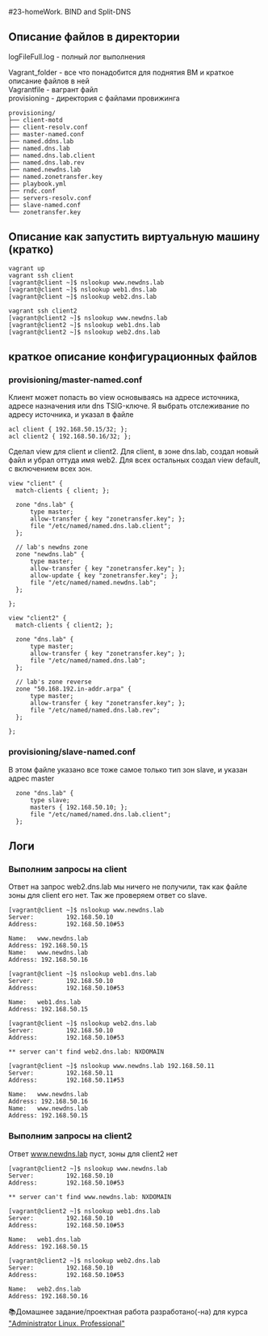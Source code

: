 #23-homeWork. BIND and Split-DNS
## Описание файлов в директории
logFileFull.log - полный лог выполнения  

Vagrant_folder - все что понадобится для поднятия ВМ и краткое описание файлов в ней  
Vagrantfile - вагрант файл  
provisioning - директория с файлами провижинга  
```
provisioning/
├── client-motd
├── client-resolv.conf
├── master-named.conf
├── named.ddns.lab
├── named.dns.lab
├── named.dns.lab.client
├── named.dns.lab.rev
├── named.newdns.lab
├── named.zonetransfer.key
├── playbook.yml
├── rndc.conf
├── servers-resolv.conf
├── slave-named.conf
└── zonetransfer.key
```

## Описание как запустить виртуальную машину (кратко)
```
vagrant up
vagrant ssh client
[vagrant@client ~]$ nslookup www.newdns.lab
[vagrant@client ~]$ nslookup web1.dns.lab
[vagrant@client ~]$ nslookup web2.dns.lab

vagrant ssh client2
[vagrant@client2 ~]$ nslookup www.newdns.lab
[vagrant@client2 ~]$ nslookup web1.dns.lab
[vagrant@client2 ~]$ nslookup web2.dns.lab
```

## краткое описание конфигурационных файлов
### provisioning/master-named.conf
Клиент может попасть во view основываясь на адресе источника, адресе назначения или dns TSIG-ключе. Я выбрать отслеживание по адресу источника, и указал в файле 
```
acl client { 192.168.50.15/32; };
acl client2 { 192.168.50.16/32; };
```
Сделал view для client и client2. Для client, в зоне dns.lab, создал новый файл и убрал оттуда имя web2. Для всех остальных создал view default, с включением всех зон.
```
view "client" {
  match-clients { client; };

  zone "dns.lab" {
      type master;
      allow-transfer { key "zonetransfer.key"; };
      file "/etc/named/named.dns.lab.client";
  };

  // lab's newdns zone
  zone "newdns.lab" {
      type master;
      allow-transfer { key "zonetransfer.key"; };
      allow-update { key "zonetransfer.key"; };
      file "/etc/named/named.newdns.lab";
  };

};

view "client2" {
  match-clients { client2; };

  zone "dns.lab" {
      type master;
      allow-transfer { key "zonetransfer.key"; };
      file "/etc/named/named.dns.lab";
  };

  // lab's zone reverse
  zone "50.168.192.in-addr.arpa" {
      type master;
      allow-transfer { key "zonetransfer.key"; };
      file "/etc/named/named.dns.lab.rev";
  };

};
```
### provisioning/slave-named.conf
В этом файле указано все тоже самое только тип зон slave, и указан адрес master
```
  zone "dns.lab" {
      type slave;
      masters { 192.168.50.10; };
      file "/etc/named/named.dns.lab.client";
  };
```

## Логи
### Выполним запросы на client
Ответ на запрос web2.dns.lab мы ничего не получили, так как файле зоны для client его нет. Так же проверяем ответ со slave.
```
[vagrant@client ~]$ nslookup www.newdns.lab
Server:         192.168.50.10
Address:        192.168.50.10#53

Name:   www.newdns.lab
Address: 192.168.50.15
Name:   www.newdns.lab
Address: 192.168.50.16

[vagrant@client ~]$ nslookup web1.dns.lab
Server:         192.168.50.10
Address:        192.168.50.10#53

Name:   web1.dns.lab
Address: 192.168.50.15

[vagrant@client ~]$ nslookup web2.dns.lab
Server:         192.168.50.10
Address:        192.168.50.10#53

** server can't find web2.dns.lab: NXDOMAIN

[vagrant@client ~]$ nslookup www.newdns.lab 192.168.50.11
Server:         192.168.50.11
Address:        192.168.50.11#53

Name:   www.newdns.lab
Address: 192.168.50.16
Name:   www.newdns.lab
Address: 192.168.50.15
```
### Выполним запросы на client2
Ответ www.newdns.lab пуст, зоны для client2 нет
```
[vagrant@client2 ~]$ nslookup www.newdns.lab
Server:         192.168.50.10
Address:        192.168.50.10#53

** server can't find www.newdns.lab: NXDOMAIN

[vagrant@client2 ~]$ nslookup web1.dns.lab
Server:         192.168.50.10
Address:        192.168.50.10#53

Name:   web1.dns.lab
Address: 192.168.50.15

[vagrant@client2 ~]$ nslookup web2.dns.lab
Server:         192.168.50.10
Address:        192.168.50.10#53

Name:   web2.dns.lab
Address: 192.168.50.16
```

📚Домашнее задание/проектная работа разработано(-на) для курса ["Administrator Linux. Professional"](https://otus.ru/lessons/linux-professional/)